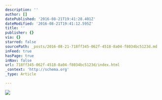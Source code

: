 ```yaml
---
description: ''
author: []
datePublished: '2016-08-21T19:41:28.401Z'
dateModified: '2016-08-21T19:41:12.595Z'
title: ''
publisher: {}
via: {}
starred: false
sourcePath: _posts/2016-08-21-718ff345-062f-4518-8a04-f8034bc5123d.md
inFeed: true
hasPage: true
inNav: false
url: 718ff345-062f-4518-8a04-f8034bc5123d/index.html
_context: 'http://schema.org'
_type: Article

---
```

![](https://the-grid-user-content.s3-us-west-2.amazonaws.com/fcf2b7d2-e82c-4a39-8ef3-1bdd1802493c.jpg)